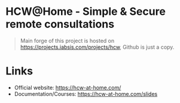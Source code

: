 # HCW@Home - Simple & Secure remote consultations

> Main forge of this project is hosted on https://projects.iabsis.com/projects/hcw, Github is just a copy.

# Links

- Official website: https://hcw-at-home.com/
- Documentation/Courses: https://hcw-at-home.com/slides
